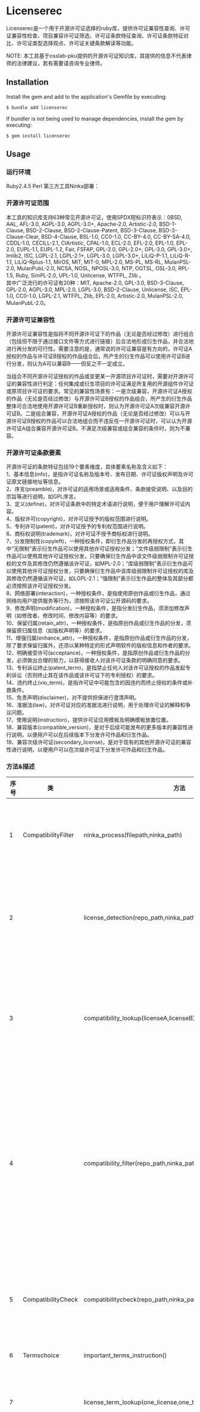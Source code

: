 # Licenserec

Licenserec是一个用于开源许可证选择的ruby库，提供许可证兼容性查询、许可证兼容性检查、项目兼容许可证筛选、许可证条款特征查询、许可证条款特征对比、许可证类型选择观点、许可证关键条款解读等功能。

NOTE: 本工具基于osslab-pku提供的开源许可证知识库，其提供的信息不代表律师的法律建议，若有需要请咨询专业律师。

## Installation

Install the gem and add to the application's Gemfile by executing:

    $ bundle add licenserec

If bundler is not being used to manage dependencies, install the gem by executing:

    $ gem install licenserec

## Usage
### 运行环境
Ruby2.4.5
Perl
第三方工具Ninka部署：

### 开源许可证范围
本工具的知识库支持63种常见开源许可证，使用SPDX短标识符表示：0BSD, AAL, AFL-3.0, AGPL-3.0, AGPL-3.0+, Apache-2.0, Artistic-2.0, BSD-1-Clause, BSD-2-Clause, BSD-2-Clause-Patent, BSD-3-Clause, BSD-3-Clause-Clear, BSD-4-Clause, BSL-1.0, CC0-1.0, CC-BY-4.0, CC-BY-SA-4.0, CDDL-1.0, CECILL-2.1, ClArtistic, CPAL-1.0, ECL-2.0, EFL-2.0, EPL-1.0, EPL-2.0, EUPL-1.1, EUPL-1.2, Fair, FSFAP, GPL-2.0, GPL-2.0+, GPL-3.0, GPL-3.0+, Imlib2, ISC, LGPL-2.1, LGPL-2.1+, LGPL-3.0, LGPL-3.0+, LiLiQ-P-1.1, LiLiQ-R-1.1, LiLiQ-Rplus-1.1, MirOS, MIT, MIT-0, MPL-2.0, MS-PL, MS-RL, MulanPSL-2.0, MulanPubL-2.0, NCSA, NOSL, NPOSL-3.0, NTP, OGTSL, OSL-3.0, RPL-1.5, Ruby, SimPL-2.0, UPL-1.0, Unlicense, WTFPL, Zlib
。  
其中广泛流行的许可证有20种：MIT, Apache-2.0, GPL-3.0, BSD-3-Clause, GPL-2.0, AGPL-3.0, MPL-2.0, LGPL-3.0, BSD-2-Clause, Unlicense, ISC, EPL-1.0, CC0-1.0, LGPL-2.1, WTFPL, Zlib, EPL-2.0, Artistic-2.0, MulanPSL-2.0, MulanPubL-2.0。  

### 开源许可证兼容性
开源许可证兼容性是指将不同开源许可证下的作品（无论是否经过修改）进行组合（包括但不限于通过接口文件等方式进行链接）后合法地形成衍生作品，并合法地进行再分发的可行性。需要注意的是，通常说的许可证兼容是有方向的，许可证A授权的作品与许可证B授权的作品组合后，所产生的衍生作品可以使用许可证B进行分发，则认为A可以兼容B——但反之不一定成立。

当组合不同开源许可证授权的作品或变更某一开源项目许可证时，需要对开源许可证的兼容性进行判定：任何集成或衍生项目的许可证满足所复用的开源组件许可证或原项目许可证的要求。常见的兼容性场景有：一是次级兼容，开源许可证A授权的作品（无论是否经过修改）与开源许可证B授权的作品组合，所产生的衍生作品整体可合法地使用开源许可证B重新授权时，则认为开源许可证A次级兼容开源许可证B。二是组合兼容，开源许可证A授权的作品（无论是否经过修改）可以与开源许可证B授权的作品可以合法地组合而不违反任一开源许可证时，可以认为开源许可证A组合兼容开源许可证B。不满足次级兼容或组合兼容的条件时，则为不兼容。

### 开源许可证条款要素
开源许可证的条款特征包括19个要素维度，具体要素名称及含义如下：  
1、基本信息(info)，是指许可证名称及版本号、发布日期、许可证版权声明及许可证原文链接地址等信息。  
2、序言(preamble)，对许可证的适用场景或适用条件、条款接受说明、以及目的宗旨等进行说明，如GPL序言。  
3、定义(define)，对许可证条款中的特定术语进行说明，便于用户理解许可证内容。    
4、版权许可(copyright)，对许可证授予的版权范围进行说明。   
5、专利许可(patent)，对许可证授予的专利权范围进行说明。   
6、商标权说明(trademark)，对许可证不授予商标权进行说明。   
7、分发限制性(copyleft)，一种授权条件，即衍生作品分发的再授权方式，其中“无限制”表示衍生作品可以使用其他许可证授权分发；“文件级弱限制”表示衍生作品可以使用其他许可证授权分发，只要确保衍生作品中该文件级弱限制许可证授权的文件及其修改仍然遵循该许可证，如MPL-2.0；“库级弱限制”表示衍生作品可以使用其他许可证授权分发，只要确保衍生作品中该库级弱限制许可证授权的库及其修改仍然遵循该许可证，如LGPL-2.1；“强限制”表示衍生作品的整体及其部分都必须按照该许可证授权分发。   
8、网络部署(interaction)，一种授权条件，是指使用原创作品或衍生作品，通过网络向用户提供服务等行为，须按照该许可证公开源码的要求。   
9、修改声明(modification)，一种授权条件，是指分发衍生作品，须添加修改声明（如修改者、修改时间、修改内容等）的要求。   
10、保留归属(retain_attr)，一种授权条件，是指原创作品或衍生作品的分发，须保留原归属信息（如版权声明等）的要求。   
11、增强归属(enhance_attr)，一种授权条件，是指原创作品或衍生作品的分发，除了要求保留归属外，还须以某种特定的形式声明软件的版权信息和作者的要求。   
12、明确接受许可(acceptance)，一种授权条件，是指原创作品或衍生作品的分发，必须做出合理的努力，以获得接收人对该许可证条款的明确同意的要求。   
13、专利诉讼终止(patent_term)，是指禁止任何人对该许可证授权的作品发起专利诉讼（否则终止其在该作品或该许可证下的专利授权）的要求。   
14、违约终止(vio_term)，是指许可证中可能包含的因违约而终止授权的条件或补救条件。   
15、免责声明(disclaimer)，对不提供担保进行澄清声明。   
16、准据法(law)，对许可证对应的准据法进行说明，用于处理许可证的解释和争议问题。   
17、使用说明(instruction)，提供许可证应用模板及明确模板放置位置。   
18、兼容版本(compatible_version)，是对于后续可能发布的更多版本的兼容性进行说明，以便用户可以在后续版本下分发许可作品和衍生作品。   
19、兼容次级许可证(secondary_license)，是对于现有的其他开源许可证的兼容性进行说明，以便用户可以在次级许可证下分发许可作品和衍生作品。   

### 方法&描述

| 序号 | 类 | 方法 | 描述 | 
| ------ | ------ | ------ | ------ |
| 1 | CompatibilityFilter | ninka_process(filepath,ninka_path) | 第三方工具Ninka识别文件许可证，一个文件可能包含多个许可证。输入1为文件的路径(String)，输入2为ninka.pl的路径(String)；输出为许可证列表(Array)。 |
| 2 |   | license_detection(repo_path,ninka_path) | 识别项目所包含的许可证，输入1为项目路径(String)，输入2为ninka.pl的路径(String)；输出1为文件路径及对应许可证信息的哈希表(Hash)，输出2为项目包含的许可证集合(Set)。  |
| 3 |   | compatibility_lookup(licenseA,licenseB) | 兼容性查询，输入1为许可证A(String)，通常指项目中第三方组件的许可证，输入2为许可证B(String)，通常指项目许可证；输出为(String)，其中"0"(不兼容)、"1"(次级兼容)、"2"(组合兼容)、"1,2"(次级兼容或组合兼容)。 | 
| 4 |   | compatibility_filter(repo_path,ninka_path,recommand_scale) | 兼容许可证筛选，输入1为项目路径(String)，输入2为ninka.pl的路径(String)，输入3为许可证推荐范围(String)，其中“popular”包含MIT等20种常见开源许可证，“all”包含本知识库支持的6种开源许可证；输出1为仅满足次级兼容的许可证列表(Array)，输出2为仅满足组合兼容的许可证列表(Array)，输出3为既满足次级兼容又满足组合兼容的许可证列表(Array)。 |
| 5 | CompatibilityCheck | compatibilitycheck(repo_path,ninka_path) | 兼容性检查，输入1为项目路径(String)，输入2为ninka.pl路径(String)；输出为“OK”(String),或项目种包含互不兼容许可证的提示信息的集合(Set)和对应文件路径的列表(Array)。 |
| 6 | Termschoice | important_terms_instruction() | 开源许可证关键条款及说明。 |
| 7 |   | license_term_lookup(one_license,one_term) | 查询某个开源许可证的某个条款要素的值。输入1为许可证的SPDX(String)，输入2为条款要素名称(String)；输出为要素值(String)，其中--。 |
| 8 |   | license_term_choice(one_term,recommended_licenses,term_option) | 根据条款要素值，从推荐许可证列表中，筛选符合要求的许可证，输出更新的推荐许可证列表。输入1为条款要素名称(String)，输入2为推荐许可证列表(Array)，输入3为条款要素值(String)；输出为recommand_license中符合该要素条件的许可证列表(Array)。 |
| 9 | LicensetypeGuide | os_style_guide() | 个人开源风格方面，选择开源许可证类型的观点(Hash)。 |
| 10 |   | os_business_guide() | 开源商业模式方面，选择开源许可证类型的观点(Hash)。 |
| 11 |   | os_community_guide() | 项目社区发展方面，选择开源许可证类型的观点(Hash)。 |
| 12 |   | business_model_feature() | 常见的开源商业模式及特点(Hash)。 |
| 13 | TermsCompare | licenses_term_compare(licenses_list) | 输入为许可证列表，输出列表中的许可证的条款要素值(Hash)，key为许可证SPDX(String)，value为要素值列表(Array)。 |


## Development

After checking out the repo, run `bin/setup` to install dependencies. You can also run `bin/console` for an interactive prompt that will allow you to experiment.

To install this gem onto your local machine, run `bundle exec rake install`. To release a new version, update the version number in `version.rb`, and then run `bundle exec rake release`, which will create a git tag for the version, push git commits and the created tag, and push the `.gem` file to [rubygems.org](https://rubygems.org).

## Contributing

Bug reports and pull requests are welcome on GitHub at https://github.com/[USERNAME]/licenserec.
